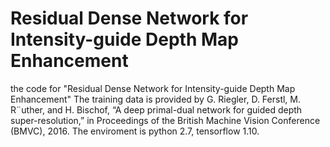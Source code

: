 # Residual Dense Network for Intensity-guide Depth Map Enhancement
the code for "Residual Dense Network for Intensity-guide Depth Map Enhancement"
The training data is provided by G. Riegler, D. Ferstl, M. R¨uther, and H. Bischof, “A deep primal-dual network for guided depth super-resolution,” in Proceedings of the British Machine Vision Conference (BMVC), 2016.
The enviroment is python 2.7, tensorflow 1.10.
